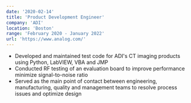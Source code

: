 ```yaml
---
date: '2020-02-14'
title: 'Product Development Engineer'
company: 'ADI'
location: 'Boston'
range: 'February 2020 - January 2022'
url: 'https://www.analog.com/'
---
```


- Developed and maintained test code for ADI's CT imaging products using Python, LabVIEW, VBA and JMP
- Conducted RF testing of an evaluation board to improve performance minimize signal-to-noise ratio
- Served as the main point of contact between engineering, manufacturing, quality and management teams to resolve process issues and optimize design
